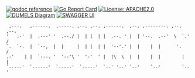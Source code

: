 [![godoc reference](https://img.shields.io/badge/godoc-reference-blue.svg)](https://pkg.go.dev/github.com/klovercloud-ci-cd/security)
[![Go Report Card](https://goreportcard.com/badge/github.com/klovercloud-ci-cd/security)](https://goreportcard.com/report/github.com/klovercloud-ci-cd/security)
[![License: APACHE2.0](https://img.shields.io/badge/License-apache2.0-green.svg)](https://opensource.org/licenses/Apache-2.0)
[![DUMELS Diagram](https://www.dumels.com/api/v1/badge/bda92eee-de40-4853-a544-48c548481f51)](https://www.dumels.com/diagram/bda92eee-de40-4853-a544-48c548481f51)
[![SWAGGER UI](https://img.shields.io/badge/swagger-api-green)](https://klovercloud-ci-cd.github.io/security/)

```
 ,---.   ,------.  ,-----. ,--. ,--. ,------.  ,--. ,--------. ,--.   ,--. 
'   .-'  |  .---' '  .--./ |  | |  | |  .--. ' |  | '--.  .--'  \  `.'  /  
`.  `-.  |  `--,  |  |     |  | |  | |  '--'.' |  |    |  |      '.    /   
.-'    | |  `---. '  '--'\ '  '-'  ' |  |\  \  |  |    |  |        |  |    
`-----'  `------'  `-----'  `-----'  `--' '--' `--'    `--'        `--'    
                                                                                      
```

